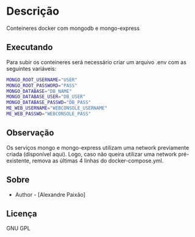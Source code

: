 # Descrição
Conteineres docker com mongodb e mongo-express

## Executando
Para subir os conteineres será necessário criar um arquivo .env com as seguintes variáveis:


```bash
MONGO_ROOT_USERNAME="USER"
MONGO_ROOT_PASSWORD="PASS"
MONGO_DATABASE="DB_NAME"
MONGO_DATABASE_USER="DB_USER"
MONGO_DATABASE_PASSWD="DB_PASS"
ME_WEB_USERNAME="WEBCONSOLE_USERNAME"
ME_WEB_PASSWD="WEBCONSOLE_PASS"
```

## Observação
Os serviços mongo e mongo-express utilizam uma network previamente criada (disponível aqui). Logo, caso não queira utilizar uma network pré-existente, remova as últimas 4 linhas do docker-compose.yml.


## Sobre

- Author - [Alexandre Paixão]

## Licença

GNU GPL
